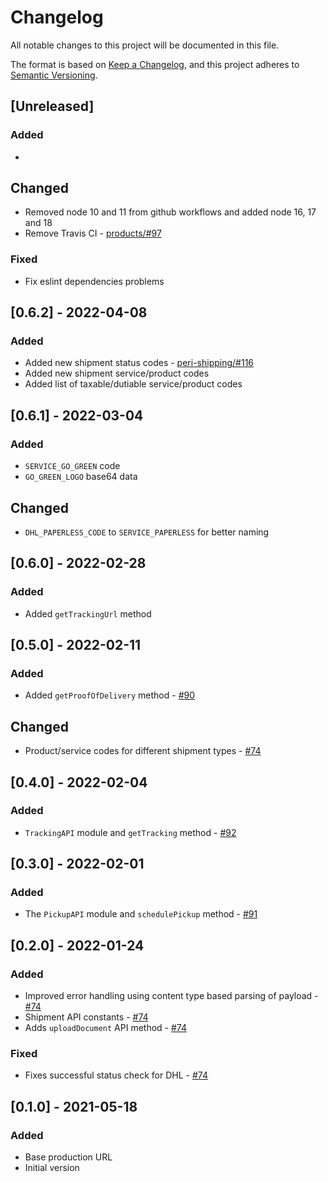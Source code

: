 # Changelog

All notable changes to this project will be documented in this file.

The format is based on [Keep a Changelog](https://keepachangelog.com/en/1.0.0/),
and this project adheres to [Semantic Versioning](https://semver.org/spec/v2.0.0.html).

## [Unreleased]

### Added

*

## Changed

* Removed node 10 and 11 from github workflows and added node 16, 17 and 18
* Remove Travis CI - [products/#97](https://github.com/ripe-tech/products/issues/97)

### Fixed

* Fix eslint dependencies problems

## [0.6.2] - 2022-04-08

### Added

* Added new shipment status codes - [peri-shipping/#116](https://github.com/ripe-tech/peri-shipping/issues/116)
* Added new shipment service/product codes
* Added list of taxable/dutiable service/product codes

## [0.6.1] - 2022-03-04

### Added

* `SERVICE_GO_GREEN` code
* `GO_GREEN_LOGO` base64 data

## Changed

* `DHL_PAPERLESS_CODE` to `SERVICE_PAPERLESS` for better naming

## [0.6.0] - 2022-02-28

### Added

* Added `getTrackingUrl` method

## [0.5.0] - 2022-02-11

### Added

* Added `getProofOfDelivery` method - [#90](https://github.com/ripe-tech/peri-shipping/issues/90)

## Changed

* Product/service codes for different shipment types - [#74](https://github.com/ripe-tech/peri-shipping/issues/74)

## [0.4.0] - 2022-02-04

### Added

* `TrackingAPI` module and `getTracking` method - [#92](https://github.com/ripe-tech/peri-shipping/issues/92)

## [0.3.0] - 2022-02-01

### Added

* The `PickupAPI` module and `schedulePickup` method - [#91](https://github.com/ripe-tech/peri-shipping/issues/91)

## [0.2.0] - 2022-01-24

### Added

* Improved error handling using content type based parsing of payload - [#74](https://github.com/ripe-tech/peri-shipping/issues/74)
* Shipment API constants - [#74](https://github.com/ripe-tech/peri-shipping/issues/74)
* Adds `uploadDocument` API method - [#74](https://github.com/ripe-tech/peri-shipping/issues/74)

### Fixed

* Fixes successful status check for DHL - [#74](https://github.com/ripe-tech/peri-shipping/issues/74)

## [0.1.0] - 2021-05-18

### Added

* Base production URL
* Initial version
